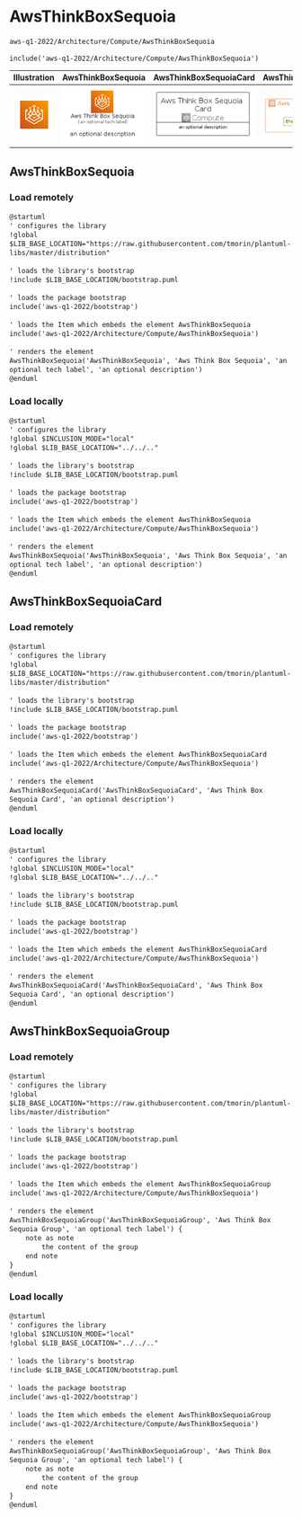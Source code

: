 # AwsThinkBoxSequoia


```text
aws-q1-2022/Architecture/Compute/AwsThinkBoxSequoia
```

```text
include('aws-q1-2022/Architecture/Compute/AwsThinkBoxSequoia')
```



| Illustration | AwsThinkBoxSequoia | AwsThinkBoxSequoiaCard | AwsThinkBoxSequoiaGroup |
| :---: | :---: | :---: | :---: |
| ![illustration for Illustration](../../../aws-q1-2022/Architecture/Compute/AwsThinkBoxSequoia.png) | ![illustration for AwsThinkBoxSequoia](../../../aws-q1-2022/Architecture/Compute/AwsThinkBoxSequoia.Local.png) | ![illustration for AwsThinkBoxSequoiaCard](../../../aws-q1-2022/Architecture/Compute/AwsThinkBoxSequoiaCard.Local.png) | ![illustration for AwsThinkBoxSequoiaGroup](../../../aws-q1-2022/Architecture/Compute/AwsThinkBoxSequoiaGroup.Local.png) |




## AwsThinkBoxSequoia

### Load remotely
```plantuml
@startuml
' configures the library
!global $LIB_BASE_LOCATION="https://raw.githubusercontent.com/tmorin/plantuml-libs/master/distribution"

' loads the library's bootstrap
!include $LIB_BASE_LOCATION/bootstrap.puml

' loads the package bootstrap
include('aws-q1-2022/bootstrap')

' loads the Item which embeds the element AwsThinkBoxSequoia
include('aws-q1-2022/Architecture/Compute/AwsThinkBoxSequoia')

' renders the element
AwsThinkBoxSequoia('AwsThinkBoxSequoia', 'Aws Think Box Sequoia', 'an optional tech label', 'an optional description')
@enduml
```

### Load locally
```plantuml
@startuml
' configures the library
!global $INCLUSION_MODE="local"
!global $LIB_BASE_LOCATION="../../.."

' loads the library's bootstrap
!include $LIB_BASE_LOCATION/bootstrap.puml

' loads the package bootstrap
include('aws-q1-2022/bootstrap')

' loads the Item which embeds the element AwsThinkBoxSequoia
include('aws-q1-2022/Architecture/Compute/AwsThinkBoxSequoia')

' renders the element
AwsThinkBoxSequoia('AwsThinkBoxSequoia', 'Aws Think Box Sequoia', 'an optional tech label', 'an optional description')
@enduml
```

## AwsThinkBoxSequoiaCard

### Load remotely
```plantuml
@startuml
' configures the library
!global $LIB_BASE_LOCATION="https://raw.githubusercontent.com/tmorin/plantuml-libs/master/distribution"

' loads the library's bootstrap
!include $LIB_BASE_LOCATION/bootstrap.puml

' loads the package bootstrap
include('aws-q1-2022/bootstrap')

' loads the Item which embeds the element AwsThinkBoxSequoiaCard
include('aws-q1-2022/Architecture/Compute/AwsThinkBoxSequoia')

' renders the element
AwsThinkBoxSequoiaCard('AwsThinkBoxSequoiaCard', 'Aws Think Box Sequoia Card', 'an optional description')
@enduml
```

### Load locally
```plantuml
@startuml
' configures the library
!global $INCLUSION_MODE="local"
!global $LIB_BASE_LOCATION="../../.."

' loads the library's bootstrap
!include $LIB_BASE_LOCATION/bootstrap.puml

' loads the package bootstrap
include('aws-q1-2022/bootstrap')

' loads the Item which embeds the element AwsThinkBoxSequoiaCard
include('aws-q1-2022/Architecture/Compute/AwsThinkBoxSequoia')

' renders the element
AwsThinkBoxSequoiaCard('AwsThinkBoxSequoiaCard', 'Aws Think Box Sequoia Card', 'an optional description')
@enduml
```

## AwsThinkBoxSequoiaGroup

### Load remotely
```plantuml
@startuml
' configures the library
!global $LIB_BASE_LOCATION="https://raw.githubusercontent.com/tmorin/plantuml-libs/master/distribution"

' loads the library's bootstrap
!include $LIB_BASE_LOCATION/bootstrap.puml

' loads the package bootstrap
include('aws-q1-2022/bootstrap')

' loads the Item which embeds the element AwsThinkBoxSequoiaGroup
include('aws-q1-2022/Architecture/Compute/AwsThinkBoxSequoia')

' renders the element
AwsThinkBoxSequoiaGroup('AwsThinkBoxSequoiaGroup', 'Aws Think Box Sequoia Group', 'an optional tech label') {
    note as note
        the content of the group
    end note
}
@enduml
```

### Load locally
```plantuml
@startuml
' configures the library
!global $INCLUSION_MODE="local"
!global $LIB_BASE_LOCATION="../../.."

' loads the library's bootstrap
!include $LIB_BASE_LOCATION/bootstrap.puml

' loads the package bootstrap
include('aws-q1-2022/bootstrap')

' loads the Item which embeds the element AwsThinkBoxSequoiaGroup
include('aws-q1-2022/Architecture/Compute/AwsThinkBoxSequoia')

' renders the element
AwsThinkBoxSequoiaGroup('AwsThinkBoxSequoiaGroup', 'Aws Think Box Sequoia Group', 'an optional tech label') {
    note as note
        the content of the group
    end note
}
@enduml
```

